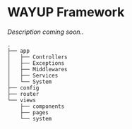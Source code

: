 # WAYUP Framework

_Description coming soon.._

```
.
├── app
│   ├── Controllers
│   ├── Exceptions
│   ├── Middlewares
│   ├── Services
│   └── System
├── config
├── router
└── views
    ├── components
    ├── pages
    └── system
```